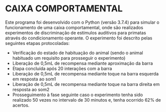 # CAIXA COMPORTAMENTAL

Este programa foi desenvolvido com o Python (versão 3.7.4) para simular o funcionamento de uma caixa comportamental, onde são realizados experimentos de discriminação de estímulos auditivos para primatas através do condicionamento operante. O experimento foi descrito pelas seguintes etapas protocoladas:
- Verificação do estado de habituação do animal (sendo o animal habituado um requisito para prosseguir o experimento)
- Liberação de 0,5mL de recompensa mediante aproximação da  barra
- Etapa concluída após 20 interações com a barra
- Liberação de 0,5mL de recompensa mediante toque na barra esquerda em resposta ao som1
- Liberação de 0,5mL de recompensa mediante toque na barra direita em resposta ao som2
- Prosseguimento à fase seguinte caso o experimento tenha sido realizado 50 vezes no intervalo de 30 minutos e, tenha ocorrido 62% de acertos.
